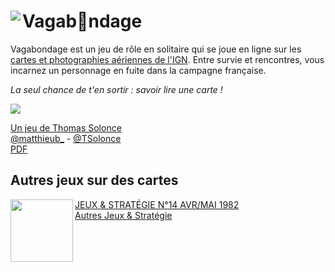 # <img src="https://viglino.github.io/vagabondage/img/dice.png" align="left"/> Vagab🧭ndage

Vagabondage est un jeu de rôle en solitaire qui se joue en ligne sur les [cartes et photographies aériennes de l'IGN](Data).
Entre survie et rencontres, vous incarnez un personnage en fuite dans la campagne française.

*La seul chance de t'en sortir : savoir lire une carte !*

![](https://img.itch.zone/aW1nLzg0MTAzNjYuanBn/347x500/C9uHaE.jpg)

[Un jeu de Thomas Solonce](https://solonce.itch.io/vagabondage)    
[<i class="fa fa-twitter"></i> @matthieub_](https://twitter.com/matthieub_/status/1503490106983915520) - [@TSolonce](https://twitter.com/TSolonce)    
[<i class="fa fa-google"></i> PDF](https://drive.google.com/file/d/1q_zbQSIQdtNhsl_mn7X61ZDLFONUcgcg/view)    

## Autres jeux sur des cartes

<img src="http://fr.1001mags.com/images/Couv/J/JeuxStrategie/23442-JeuxStrategie-14-Couverture-3.jpg" align="left" width=100>

[JEUX & STRATÉGIE N°14 AVR/MAI 1982](http://fr.1001mags.com/parution/jeux-strategie/numero-14-avr-mai-1982/page-22-23-texte-integral)  
[Autres Jeux & Stratégie](http://jeuxstrategie.free.fr/Cartes_routieres_presentation.php)  

